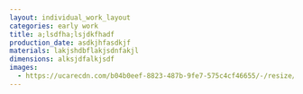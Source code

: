 ```yaml
---
layout: individual_work_layout
categories: early work
title: a;lsdfha;lsjdkfhadf
production_date: asdkjhfasdkjf
materials: lakjshdbflakjsdnfakjl
dimensions: alksjdfalkjsdf
images:
  - https://ucarecdn.com/b04b0eef-8823-487b-9fe7-575c4cf46655/-/resize/2400/-/quality/lightest/-/format/auto/
---
```

